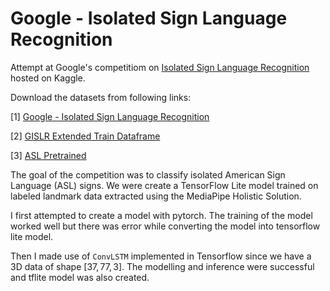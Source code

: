 # Google - Isolated Sign Language Recognition

Attempt at Google's competitiom on [Isolated Sign Language Recognition](https://www.kaggle.com/competitions/asl-signs) hosted on Kaggle.

Download the datasets from following links:

[1] [Google - Isolated Sign Language Recognition](https://www.kaggle.com/competitions/asl-signs/data)

[2] [GISLR Extended Train Dataframe](https://www.kaggle.com/datasets/dschettler8845/gislr-extended-train-dataframe)

[3] [ASL Pretrained](https://www.kaggle.com/datasets/bishwashk/asl-pretrained)

The goal of the competition was to classify isolated American Sign Language (ASL) signs. We were create a TensorFlow Lite model trained on labeled landmark data extracted using the MediaPipe Holistic Solution.

I first attempted to create a model with pytorch. The training of the model worked well but there was error while converting the model into tensorflow lite model.

Then I made use of `ConvLSTM` implemented in Tensorflow since we have a 3D data of shape $[37, 77, 3]$. The modelling and inference were successful and tflite model was also created.

